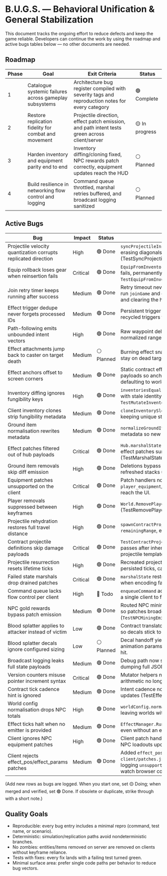 # B.U.G.S. — Behavioral Unification & General Stabilization

This document tracks the ongoing effort to reduce defects and keep the game reliable. Developers can continue the work by using the roadmap and active bugs tables below — no other documents are needed.

## Roadmap

| Phase | Goal                                                     | Exit Criteria                                                                                   | Status         |
| ----- | -------------------------------------------------------- | ------------------------------------------------------------------------------------------------ | -------------- |
| 1     | Catalogue systemic failures across gameplay subsystems   | Architecture bug register compiled with severity tags and reproduction notes for every category | 🟢 Complete    |
| 2     | Restore replication fidelity for combat and movement     | Projectile direction, effect patch emission, and path intent tests green across client/server    | 🟡 In progress |
| 3     | Harden inventory and equipment parity end to end         | Inventory diffing/cloning fixed, NPC rewards patch correctly, equipment updates reach the HUD    | ⚪ Planned      |
| 4     | Build resilience in networking flow control and logging  | Command queue throttled, marshal retries buffered, and broadcast logging sanitized               | ⚪ Planned      |

## Active Bugs

| Bug                                              | Impact     | Status    | Notes |
| ------------------------------------------------ | ---------- | --------- | ----- |
| Projectile velocity quantization corrupts replicated direction | High       | 🟢 Done  | `syncProjectileInstance` rounds velocity vectors, erasing diagonals and desyncing clients (TestSyncProjectileInstanceQuantizesDirection). |
| Equip rollback loses gear when reinsertion fails | Critical   | 🟢 Done  | `EquipFromInventory` drops previous gear if reinsertion fails, permanently deleting items; repro: `TestEquipFromInventoryRollsBackWhenReinsertionFails`. |
| Join retry timer keeps running after success     | Medium     | 🟢 Done  | Retry timeout never cleared, so delayed callbacks re-run `joinGame` and duplicate players; fixed by tracking and clearing the handle. |
| Effect trigger dedupe never forgets processed IDs | Medium     | 🟢 Done  | Persistent trigger ID set grows forever and blocks recycled triggers from rendering. |
| Path-following emits unbounded intent vectors    | High       | 🟢 Done  | Raw waypoint deltas feed into `SetIntent`, exceeding normalized ranges and breaking consumers. |
| Effect attachments jump back to caster on target death | Medium     | ⚪ Planned | Burning effect snaps to player when rat dies; should stay on dead target; repro: cast fireball at sewer rat. |
| Effect anchors offset to screen corners | Medium     | 🟢 Done    | Static contract effects now omit zeroed motion payloads so anchors use actor offsets instead of defaulting to world origin. |
| Inventory diffing ignores fungibility keys       | High       | 🟢 Done   | `inventoriesEqual` omits `FungibilityKey`, leaving clients with stale identity metadata; repro: `TestMutateInventoryEmitsPatchWhenFungibilityChanges`. |
| Client inventory clones strip fungibility metadata | Medium     | 🟢 Done   | `cloneInventorySlots` now preserves `fungibility_key`, keeping unique stacks distinct. |
| Ground item normalisation rewrites metadata      | Medium     | 🟢 Done  | `normalizeGroundItems` preserves type/fungibility metadata so new loot renders correctly. |
| Effect patches filtered out of hub payloads      | Critical   | 🟢 Done  | `Hub.marshalState` now whitelists active effect IDs so effect patches survive filtering (TestMarshalStateRetainsEffectPatches). |
| Ground item removals skip diff emission          | High       | 🟢 Done  | Deletions bypass journalling, so broadcasts omit refreshed stacks until a keyframe. |
| Equipment patches unsupported on the client      | Critical   | 🟢 Done  | Patch handlers now hydrate `player_equipment`/`npc_equipment` payloads so loadouts reach the UI. |
| Player removals suppressed between keyframes     | High       | 🟢 Done  | `World.RemovePlayer` now emits `player_removed` diffs (TestRemovePlayerEmitsRemovalPatch). |
| Projectile rehydration restores full travel distance | High       | 🟢 Done  | `spawnContractProjectileFromInstance` ignores saved `remainingRange`, extending projectile reach. |
| Contract projectile definitions skip damage payloads | Critical   | 🟢 Done | `TestContractProjectileDefinitionsApplyDamage` now passes after inheriting fireball damage params from the projectile template. |
| Projectile resurrection resets lifetime ticks    | High       | 🟢 Done  | Recreated projectiles use template lifetime instead of persisted ticks, causing overlong effects. |
| Failed state marshals drop drained patches       | Critical   | 🟢 Done  | `marshalState` restores drained patch/effect buffers when encoding fails, preserving data until retry. |
| Command queue lacks flow control per client      | High       | 🔴 Todo  | `enqueueCommand` accepts unlimited commands, allowing a single client to flood the queue. |
| NPC gold rewards bypass patch emission           | Medium     | 🟢 Done  | Routed NPC mining rewards through inventory mutators so patches broadcast (`TestNPCMiningEmitsInventoryPatch`). |
| Blood splatter applies to attacker instead of victim | Low        | 🟢 Done   | Contract translator now uses quantized center coords so decals stick to the victim; repro: rat bite vs. player. |
| Blood splatter decals ignore configured sizing   | Low        | ⚪ Planned | Decal handoff yields oversized stains; should match animation params; repro: watch blood decal settle after hit. |
| Broadcast logging leaks full state payloads      | Medium     | 🟢 Done  | Debug path now summarizes markers/size instead of dumping full JSON payloads. |
| Version counters misuse pointer increment syntax | Critical   | 🟢 Done  | Mutator helpers now call `incrementVersion` so pointer arithmetic no longer corrupts patch sequencing. |
| Contract tick cadence hint is ignored            | Medium     | 🟢 Done  | Intent cadence now persists to instances and throttles updates (TestEffectManagerRespectsTickCadence). |
| World config normalisation drops NPC totals      | High       | 🟢 Done  | `worldConfig.normalized` overwrites aggregate `NPCCount`, leaving worlds without spawns. |
| Effect ticks halt when no emitter is provided    | Medium     | 🟢 Done  | `EffectManager.RunTick` now runs hooks/end-of-life even without an emitter; added regression test. |
| Client ignores NPC equipment patches             | High       | 🟢 Done  | Client patch handlers now accept `npc_equipment` so NPC loadouts update on the HUD. |
| Client rejects effect_pos/effect_params patches  | Medium     | 🟢 Done | Added `effect_pos`/`effect_params` handlers to `client/patches.js` so fireball contract projectiles stop logging `unsupported patch kind`; repro: cast fireball and watch browser console. |

(Add new rows as bugs are logged. When you start one, set 🟡 Doing; when merged and verified, set 🟢 Done. If obsolete or duplicate, strike through with a short note.)

## Quality Goals

* Reproducible: every bug entry includes a minimal repro (command, test name, or scenario).
* Deterministic: simulation/replication paths avoid nondeterministic branches.
* No zombies: entities/items removed on server are removed on clients without keyframe reliance.
* Tests with fixes: every fix lands with a failing test turned green.
* Minimal surface area: prefer single code paths per behavior to reduce bug vectors.

